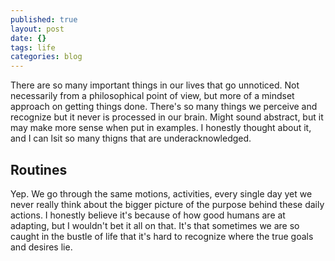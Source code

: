 ```yaml
---
published: true
layout: post
date: {}
tags: life
categories: blog
---
```

There are so many important things in our lives that go unnoticed. Not necessarily from a philosophical point of view, but more of a mindset approach on getting things done. There's so many things we perceive and recognize but it never is processed in our brain. Might sound abstract, but it may make more sense when put in examples. I honestly thought about it, and I can lsit so many thigns that are underacknowledged.

## Routines

Yep. We go through the same motions, activities, every single day yet we never really think about the bigger picture of the purpose behind these daily actions. I honestly believe it's because of how good humans are at adapting, but I wouldn't bet it all on that. It's that sometimes we are so caught in the bustle of life that it's hard to recognize where the true goals and desires lie.
